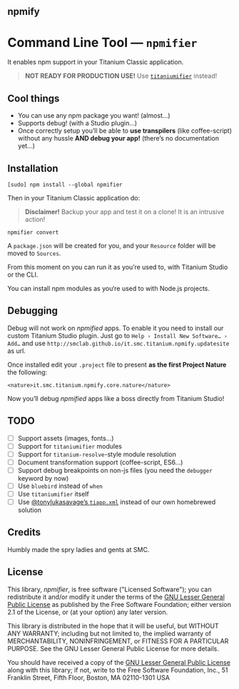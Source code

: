## npmify

Command Line Tool — `npmifier`
==============================

It enables npm support in your Titanium Classic application.

> **NOT READY FOR PRODUCTION USE!** Use [`titaniumifier`][titaniumifier] instead!

[titaniumifier]: https://github.com/smclab/titaniumifier


Cool things
-----------

- You can use any npm package you want! (almost…)
- Supports debug! (with a Studio plugin…)
- Once correctly setup you’ll be able to **use transpilers** (like coffee-script) without any hussle **AND debug your app!** (there’s no documentation yet…)


Installation
------------

```
[sudo] npm install --global npmifier
```

Then in your Titanium Classic application do:

> **Disclaimer!** Backup your app and test it on a clone! It is an intrusive action!

```
npmifier convert
```

A `package.json` will be created for you, and your `Resource` folder will be moved to `Sources`.

From this moment on you can run it as you’re used to, with Titanium Studio or the CLI.

You can install npm modules as you‘re used to with Node.js projects.


Debugging
---------

Debug will not work on *npmified* apps. To enable it you need to install our custom Titanium Studio plugin. Just go to `Help › Install New Software… › Add…` and use `http://smclab.github.io/it.smc.titanium.npmify.updatesite` as url.

Once installed edit your `.project` file to present **as the first Project Nature** the following:

```
<nature>it.smc.titanium.npmify.core.nature</nature>
```

Now you’ll debug *npmified* apps like a boss directly from Titanium Studio!


TODO
----

- [ ] Support assets (images, fonts…)
- [ ] Support for `titaniumifier` modules
- [ ] Support for `titanium-resolve`-style module resolution
- [ ] Document transformation support (coffee-script, ES6…)
- [ ] Support debug breakpoints on non-js files (you need the `debugger` keyword by now)
- [ ] Use `bluebird` instead of `when`
- [ ] Use `titaniumifier` itself
- [ ] Use [@tonylukasavage’s `tiapp.xml`][tiappxml] instead of our own homebrewed solution

[tiappxml]: https://github.com/tonylukasavage/tiapp.xml


Credits
-------

Humbly made the spry ladies and gents at SMC.

License
-------

This library, *npmifier*, is free software ("Licensed
Software"); you can redistribute it and/or modify it under the terms of the [GNU
Lesser General Public License](http://www.gnu.org/licenses/lgpl-2.1.html) as
published by the Free Software Foundation; either version 2.1 of the License, or
(at your option) any later version.

This library is distributed in the hope that it will be useful, but WITHOUT ANY
WARRANTY; including but not limited to, the implied warranty of MERCHANTABILITY,
NONINFRINGEMENT, or FITNESS FOR A PARTICULAR PURPOSE. See the GNU Lesser General
Public License for more details.

You should have received a copy of the [GNU Lesser General Public
License](http://www.gnu.org/licenses/lgpl-2.1.html) along with this library; if
not, write to the Free Software Foundation, Inc., 51 Franklin Street, Fifth
Floor, Boston, MA 02110-1301 USA
